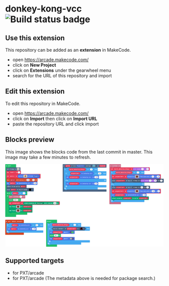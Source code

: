# donkey-kong-vcc ![Build status badge](https://github.com/adam-leach/donkey-kong-vcc/workflows/MakeCode/badge.svg)



## Use this extension

This repository can be added as an **extension** in MakeCode.

* open https://arcade.makecode.com/
* click on **New Project**
* click on **Extensions** under the gearwheel menu
* search for the URL of this repository and import

## Edit this extension

To edit this repository in MakeCode.

* open https://arcade.makecode.com/
* click on **Import** then click on **Import URL**
* paste the repository URL and click import

## Blocks preview

This image shows the blocks code from the last commit in master.
This image may take a few minutes to refresh.

![A rendered view of the blocks](https://github.com/adam-leach/donkey-kong-vcc/raw/master/.makecode/blocks.png)

## Supported targets

* for PXT/arcade
* for PXT/arcade
(The metadata above is needed for package search.)

